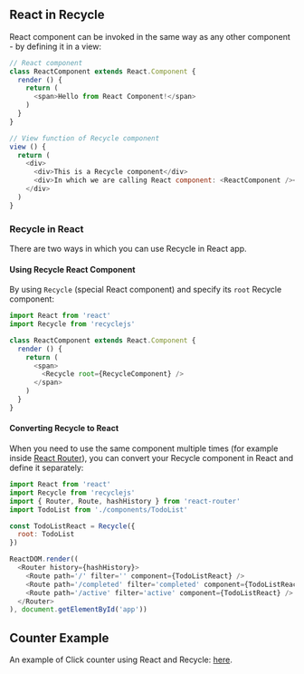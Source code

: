 ## React in Recycle
React component can be invoked in the same way as any other component - by defining it in a view:

```javascript
// React component
class ReactComponent extends React.Component {
  render () {
    return (
      <span>Hello from React Component!</span>
    )
  }
}
```

```javascript
// View function of Recycle component
view () {
  return (
    <div>
      <div>This is a Recycle component</div>
      <div>In which we are calling React component: <ReactComponent /></div>
    </div>
  )
}
```

### Recycle in React
There are two ways in which you can use Recycle in React app. 

#### Using Recycle React Component
By using `Recycle` (special React component) and specify its `root` Recycle component:

```javascript
import React from 'react'
import Recycle from 'recyclejs'

class ReactComponent extends React.Component {
  render () {
    return (
      <span>
        <Recycle root={RecycleComponent} />
      </span>
    )
  }
}
```

#### Converting Recycle to React
When you need to use the same component multiple times (for example inside [React Router](https://github.com/ReactTraining/react-router)),
you can convert your Recycle component in React and define it separately:


```javascript
import React from 'react'
import Recycle from 'recyclejs'
import { Router, Route, hashHistory } from 'react-router'
import TodoList from './components/TodoList'

const TodoListReact = Recycle({
  root: TodoList
})

ReactDOM.render((
  <Router history={hashHistory}>
    <Route path='/' filter='' component={TodoListReact} />
    <Route path='/completed' filter='completed' component={TodoListReact} />
    <Route path='/active' filter='active' component={TodoListReact} />
  </Router>
), document.getElementById('app'))
```

## Counter Example
An example of Click counter using React and Recycle: [here](https://github.com/recyclejs/recycle/tree/master/examples/CombiningWithReact).
